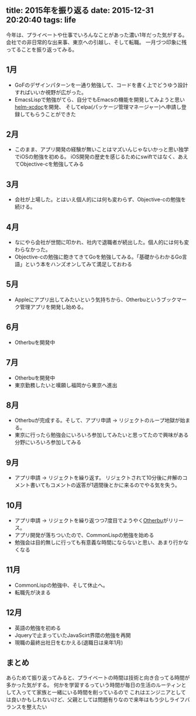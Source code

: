 title: 2015年を振り返る
date: 2015-12-31 20:20:40
tags: life
---

今年は、プライベートや仕事でいろんなことがあった濃い1年だった気がする。
会社での非日常的な出来事、東京への引越し、そして転職。
一月づつ印象に残ってることを振り返ってみる。

## 1月
- GoFのデザインパターンを一通り勉強して、コードを書く上でどうゆう設計すればいいか視野が広がった。
- EmacsLispで勉強がてら、自分でもEmacsの機能を開発してみようと思い[helm-xcdoc](https://github.com/fujimisakari/emacs-helm-xcdoc)を開発、
  そしてelpa(パッケージ管理マネージャー)へ申請し登録してもらうことができた

## 2月
- このまま、アプリ開発の経験が無いことはマズいんじゃないかっと思い独学でiOSの勉強を初める。
  iOS開発の歴史を感じるためにswiftではなく、あえてObjective-cを勉強してみる

## 3月
- 会社が上場した。とはいえ個人的には何も変わらず、Objective-cの勉強を続ける。

## 4月
- なにやら会社が世間に叩かれ、社内で退職者が続出した。個人的には何も変わらなかった。
- Objective-cの勉強に飽きてきてGoを勉強してみる。「基礎からわかるGo言語」という本をハンズオンしてみて満足しておわる

## 5月
- Appleにアプリ出してみたいという気持ちから、Otherbuというブックマーク管理アプリを開発し始める。

## 6月
- Otherbuを開発中

## 7月
- Otherbuを開発中
- 東京勤務したいと嘆願し福岡から東京へ進出

## 8月
- Otherbuが完成する。そして、アプリ申請 → リジェクトのループ地獄が始まる。
- 東京に行ったら勉強会にいろいろ参加してみたいと思ってたので興味がある分野にいろいろ参加してみる

## 9月
- アプリ申請 → リジェクトを繰り返す。
  リジェクトされて10分後に弁解のコメント書いてもコメントの返答が1週間後とかに来るのでやる気を失う。

## 10月
- アプリ申請 → リジェクトを繰り返つつ7度目でようやく[Otherbu](https://geo.itunes.apple.com/jp/app/otherbu/id1026662962?mt=8)がリリース。
- アプリ開発が落ちついたので、CommonLispの勉強を始める
- 勉強会は目的無しに行っても有意義な時間にならないと思い、あまり行かなくなる

## 11月
- CommonLispの勉強中、そして休止へ。
- 転職先が決まる

## 12月
- 英語の勉強を初める
- Jqueryで止まっていたJavaScirt界隈の勉強を再開
- 現職の最終出社日をむかえる(退職日は来年1月)

## まとめ
あらためて振り返ってみると、プライベートの時間は技術と向き合ってる時間が多かった気がする。
何かを学習するっていう時間が毎日の生活のルーティンとして入ってて家族と一緒にいる時間を削っているので
これはエンジニアとしては良いかもしれないけど、父親としては問題有りなので来年はもう少しライフバランスを整えたい
